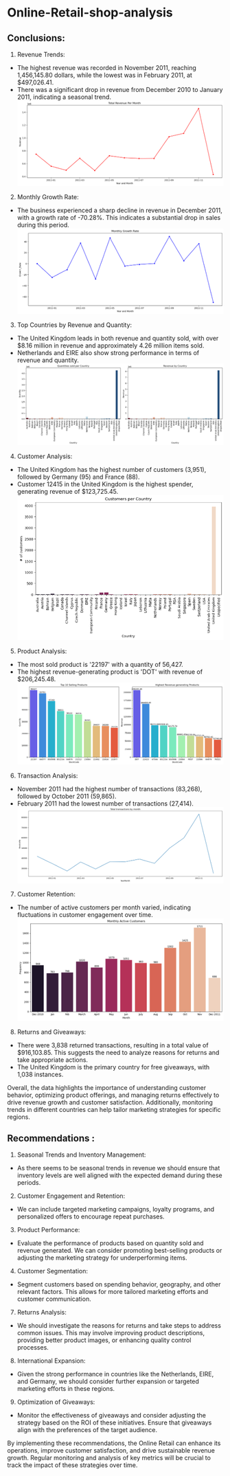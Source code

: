 # Online-Retail-shop-analysis

## Conclusions: 
1. Revenue Trends:
- The highest revenue was recorded in November 2011, reaching 1,456,145.80 dollars, while the lowest was in February 2011, at $497,026.41.
- There was a significant drop in revenue from December 2010 to January 2011, indicating a seasonal trend.
![Revenue Per Month](https://github.com/vt57299/Online-Retail-shop-analysis/blob/main/Images/Total%20Revenue%20Per%20Month.png?raw=true)
2. Monthly Growth Rate:
- The business experienced a sharp decline in revenue in December 2011, with a growth rate of -70.28%. This indicates a substantial drop in sales during this period.
![Monthly Growth Rate](https://github.com/vt57299/Online-Retail-shop-analysis/blob/main/Images/Mothly%20Growth%20Rate.png)
3. Top Countries by Revenue and Quantity:
- The United Kingdom leads in both revenue and quantity sold, with over $8.16 million in revenue and approximately 4.26 million items sold.
- Netherlands and EIRE also show strong performance in terms of revenue and quantity.
![Top countries](https://github.com/vt57299/Online-Retail-shop-analysis/blob/main/Images/Quantity%20and%20Revenue%20per%20country.png?raw=true)
4. Customer Analysis:
- The United Kingdom has the highest number of customers (3,951), followed by Germany (95) and France (88).
- Customer 12415 in the United Kingdom is the highest spender, generating revenue of $123,725.45.
![Customer per country](https://github.com/vt57299/Online-Retail-shop-analysis/blob/main/Images/Customers%20Per%20Country.png)
5. Product Analysis:
- The most sold product is '22197' with a quantity of 56,427.
- The highest revenue-generating product is 'DOT' with revenue of $206,245.48.
![Product analysis visuals](https://github.com/vt57299/Online-Retail-shop-analysis/blob/main/Images/Top%20products.png)
6. Transaction Analysis:
- November 2011 had the highest number of transactions (83,268), followed by October 2011 (59,865).
- February 2011 had the lowest number of transactions (27,414).
![Orders per month](https://github.com/vt57299/Online-Retail-shop-analysis/blob/main/Images/total%20orders%20per%20month.png)
7. Customer Retention:
- The number of active customers per month varied, indicating fluctuations in customer engagement over time.
![Monthly active customers](https://github.com/vt57299/Online-Retail-shop-analysis/blob/main/Images/monthly%20active%20customers.png?raw=true)
8. Returns and Giveaways:
- There were 3,838 returned transactions, resulting in a total value of $916,103.85. This suggests the need to analyze reasons for returns and take appropriate actions.
- The United Kingdom is the primary country for free giveaways, with 1,038 instances.

Overall, the data highlights the importance of understanding customer behavior, optimizing product offerings, and managing returns effectively to drive revenue growth and customer satisfaction. Additionally, monitoring trends in different countries can help tailor marketing strategies for specific regions.

## Recommendations :
1. Seasonal Trends and Inventory Management:
- As there seems to be seasonal trends in revenue we should ensure that inventory levels are well aligned with the expected demand during these periods.
2. Customer Engagement and Retention:
- We can include targeted marketing campaigns, loyalty programs, and personalized offers to encourage repeat purchases.
3. Product Performance:
- Evaluate the performance of products based on quantity sold and revenue generated. We can consider promoting best-selling products or adjusting the marketing strategy for underperforming items.
4. Customer Segmentation:
- Segment customers based on spending behavior, geography, and other relevant factors. This allows for more tailored marketing efforts and customer communication.
7. Returns Analysis:
- We should investigate the reasons for returns and take steps to address common issues. This may involve improving product descriptions, providing better product images, or enhancing quality control processes.
8. International Expansion:
- Given the strong performance in countries like the Netherlands, EIRE, and Germany, we should consider further expansion or targeted marketing efforts in these regions.
9. Optimization of Giveaways:
- Monitor the effectiveness of giveaways and consider adjusting the strategy based on the ROI of these initiatives. Ensure that giveaways align with the preferences of the target audience.

By implementing these recommendations, the Online Retail can enhance its operations, improve customer satisfaction, and drive sustainable revenue growth. Regular monitoring and analysis of key metrics will be crucial to track the impact of these strategies over time.
